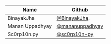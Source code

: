 | Name            | Github                                               |
| --------------- | ---------------------------------------------------- |
| BinayakJha      | [@BinayakJha](https://github.com/BinayakJha).        |
| Manan Uppadhyay | [@mananuppadhyay](https://github.com/mananuppadhyay) |
| Sc0rp10n.py     | [@sc0rp10n-py](https://github.com/sc0rp10n-py)       |